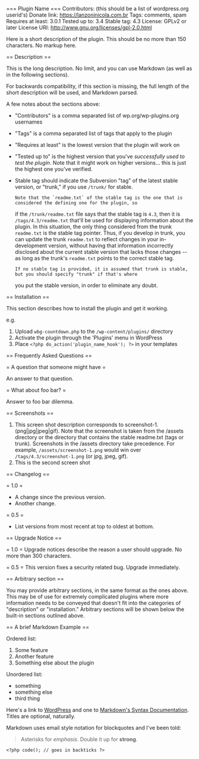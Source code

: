 === Plugin Name ===
Contributors: (this should be a list of wordpress.org userid's)
Donate link: https://lanzoninicola.com.br
Tags: comments, spam
Requires at least: 3.0.1
Tested up to: 3.4
Stable tag: 4.3
License: GPLv2 or later
License URI: http://www.gnu.org/licenses/gpl-2.0.html

Here is a short description of the plugin. This should be no more than 150 characters. No markup here.

== Description ==

This is the long description. No limit, and you can use Markdown (as well as in the following sections).

For backwards compatibility, if this section is missing, the full length of the short description will be used, and
Markdown parsed.

A few notes about the sections above:

- "Contributors" is a comma separated list of wp.org/wp-plugins.org usernames
- "Tags" is a comma separated list of tags that apply to the plugin
- "Requires at least" is the lowest version that the plugin will work on
- "Tested up to" is the highest version that you've _successfully used to test the plugin_. Note that it might work on
  higher versions... this is just the highest one you've verified.
- Stable tag should indicate the Subversion "tag" of the latest stable version, or "trunk," if you use `/trunk/` for
  stable.

      Note that the `readme.txt` of the stable tag is the one that is considered the defining one for the plugin, so

  if the `/trunk/readme.txt` file says that the stable tag is `4.3`, then it is `/tags/4.3/readme.txt` that'll be used
  for displaying information about the plugin. In this situation, the only thing considered from the trunk `readme.txt`
  is the stable tag pointer. Thus, if you develop in trunk, you can update the trunk `readme.txt` to reflect changes in
  your in-development version, without having that information incorrectly disclosed about the current stable version
  that lacks those changes -- as long as the trunk's `readme.txt` points to the correct stable tag.

      If no stable tag is provided, it is assumed that trunk is stable, but you should specify "trunk" if that's where

  you put the stable version, in order to eliminate any doubt.

== Installation ==

This section describes how to install the plugin and get it working.

e.g.

1. Upload `wbg-countdown.php` to the `/wp-content/plugins/` directory
1. Activate the plugin through the 'Plugins' menu in WordPress
1. Place `<?php do_action('plugin_name_hook'); ?>` in your templates

== Frequently Asked Questions ==

= A question that someone might have =

An answer to that question.

= What about foo bar? =

Answer to foo bar dilemma.

== Screenshots ==

1. This screen shot description corresponds to screenshot-1.(png|jpg|jpeg|gif). Note that the screenshot is taken from
   the /assets directory or the directory that contains the stable readme.txt (tags or trunk). Screenshots in the /assets
   directory take precedence. For example, `/assets/screenshot-1.png` would win over `/tags/4.3/screenshot-1.png`
   (or jpg, jpeg, gif).
2. This is the second screen shot

== Changelog ==

= 1.0 =

- A change since the previous version.
- Another change.

= 0.5 =

- List versions from most recent at top to oldest at bottom.

== Upgrade Notice ==

= 1.0 =
Upgrade notices describe the reason a user should upgrade. No more than 300 characters.

= 0.5 =
This version fixes a security related bug. Upgrade immediately.

== Arbitrary section ==

You may provide arbitrary sections, in the same format as the ones above. This may be of use for extremely complicated
plugins where more information needs to be conveyed that doesn't fit into the categories of "description" or
"installation." Arbitrary sections will be shown below the built-in sections outlined above.

== A brief Markdown Example ==

Ordered list:

1. Some feature
1. Another feature
1. Something else about the plugin

Unordered list:

- something
- something else
- third thing

Here's a link to [WordPress](http://wordpress.org/ "Your favorite software") and one to [Markdown's Syntax Documentation][markdown syntax].
Titles are optional, naturally.

[markdown syntax]: http://daringfireball.net/projects/markdown/syntax "Markdown is what the parser uses to process much of the readme file"

Markdown uses email style notation for blockquotes and I've been told:

> Asterisks for _emphasis_. Double it up for **strong**.

`<?php code(); // goes in backticks ?>`
